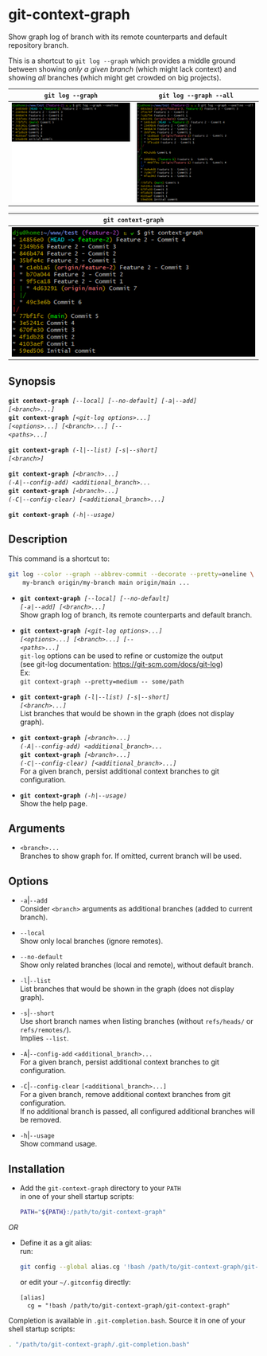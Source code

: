 # git-context-graph

Show graph log of branch with its remote counterparts and default repository branch.

This is a shortcut to `git log --graph` which provides a middle ground between
showing _only a given branch_ (which might lack context) and showing _all_ branches 
(which might get crowded on big projects).

|                `git log --graph`                 |               `git log --graph --all`               |
|:------------------------------------------------:|:---------------------------------------------------:|
| ![git log --graph](doc/git-log-graph-single.png) | ![git log --graph --all](doc/git-log-graph-all.png) |

|                **`git context-graph`**                |
|:-----------------------------------------------------:|
| ![git context-graph](doc/git-context-graph-large.png) |

## Synopsis

<code><b>git context-graph</b> <i>[--local] [--no-default] [-a|--add] [&lt;branch&gt;...]</i></code>  
<code><b>git context-graph</b> <i>[&lt;git-log options&gt;...] [&lt;options&gt;...] [&lt;branch&gt;...] [-- &lt;paths&gt;...]</i></code>  

<code><b>git context-graph</b> <i>(-l|--list) [-s|--short] [&lt;branch&gt;]</i></code>  

<code><b>git context-graph</b> <i>[&lt;branch&gt;...] (-A|--config-add) &lt;additional_branch&gt;...</i></code>  
<code><b>git context-graph</b> <i>[&lt;branch&gt;...] (-C|--config-clear) [&lt;additional_branch&gt;...]</i></code>

<code><b>git context-graph</b> <i>(-h|--usage)</i></code>

## Description

This command is a shortcut to:
```bash
git log --color --graph --abbrev-commit --decorate --pretty=oneline \
    my-branch origin/my-branch main origin/main ...
```

* <code><b>git context-graph</b> <i>[--local] [--no-default] [-a|--add] [&lt;branch&gt;...]</i></code>  
  Show graph log of branch, its remote counterparts and default branch.

* <code><b>git context-graph</b> <i>[&lt;git-log options&gt;...] [&lt;options&gt;...] [&lt;branch&gt;...] [-- &lt;paths&gt;...]</i></code>  
  `git-log` options can be used to refine or customize the output  
  (see git-log documentation: https://git-scm.com/docs/git-log)  
  Ex:  
  <code>git context-graph --pretty=medium -- some/path</code>

* <code><b>git context-graph</b> <i>(-l|--list) [-s|--short] [&lt;branch&gt;...]</i></code>  
  List branches that would be shown in the graph (does not display graph).

* <code><b>git context-graph</b> <i>[&lt;branch&gt;...] (-A|--config-add) &lt;additional_branch&gt;...</i></code>  
  <code><b>git context-graph</b> <i>[&lt;branch&gt;...] (-C|--config-clear) [&lt;additional_branch&gt;...]</i></code>  
  For a given branch, persist additional context branches to git configuration.

* <code><b>git context-graph</b> <i>(-h|--usage)</i></code>  
  Show the help page.

## Arguments

* `<branch>...`  
  Branches to show graph for. If omitted, current branch will be used.

## Options

* `-a`|`--add`  
  Consider `<branch>` arguments as additional branches (added to current branch).

* `--local`  
  Show only local branches (ignore remotes).

* `--no-default`  
  Show only related branches (local and remote), without default branch.

* `-l`|`--list`  
  List branches that would be shown in the graph (does not display graph).

* `-s`|`--short`  
  Use short branch names when listing branches (without `refs/heads/` or `refs/remotes/`).  
  Implies `--list`.

* `-A`|`--config-add` `<additional_branch>...`  
  For a given branch, persist additional context branches to git configuration.

* `-C`|`--config-clear` `[<additional_branch>...]`  
  For a given branch, remove additional context branches from git configuration.  
  If no additional branch is passed, all configured additional branches will be removed.

* `-h`|`--usage`  
  Show command usage.

## Installation

* Add the `git-context-graph` directory to your `PATH`<br>
  in one of your shell startup scripts:
  ```bash
  PATH="${PATH}:/path/to/git-context-graph"
  ```

_OR_ 

* Define it as a git alias:<br>
  run:
  ```bash
  git config --global alias.cg '!bash /path/to/git-context-graph/git-context-graph'
  ```
  or edit your `~/.gitconfig` directly:
  ```
  [alias]
  	cg = "!bash /path/to/git-context-graph/git-context-graph"
  ```

Completion is available in `.git-completion.bash`. Source it in one of your shell startup scripts:
```bash
. "/path/to/git-context-graph/.git-completion.bash"
```
